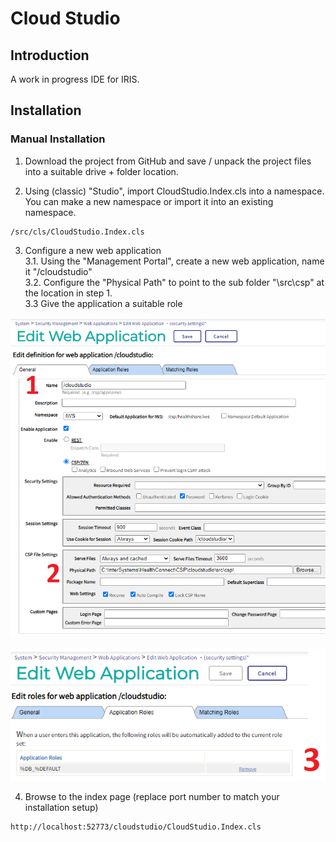 # Cloud Studio

## Introduction

A work in progress IDE for IRIS.

## Installation

### Manual Installation

1. Download the project from GitHub and save / unpack the project files into a suitable drive + folder location.

2. Using (classic) "Studio", import CloudStudio.Index.cls into a namespace. You can make a new namespace or import it into an existing namespace.

```
/src/cls/CloudStudio.Index.cls
```

3. Configure a new web application  
  3.1. Using the "Management Portal", create a new web application, name it "/cloudstudio"  
  3.2. Configure the "Physical Path" to point to the sub folder "\src\csp\" at the location in step 1.  
  3.3 Give the application a suitable role  


![Instal Instructions A](./readme/InstructionsA.png)


![Instal Instructions A](./readme/InstructionsB.png)


4. Browse to the index page (replace port number to match your installation setup)

```
http://localhost:52773/cloudstudio/CloudStudio.Index.cls
```
